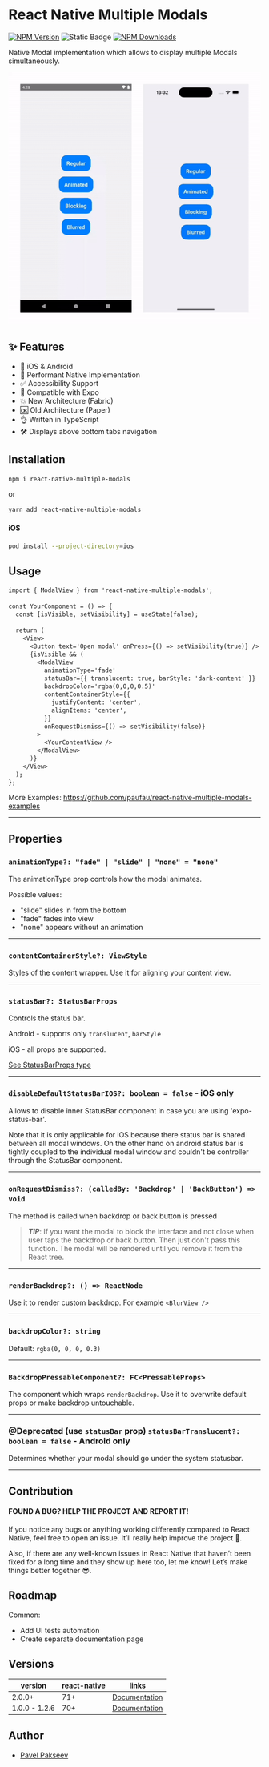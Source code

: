# React Native Multiple Modals

[![NPM Version](https://img.shields.io/npm/v/react-native-multiple-modals)](https://www.npmjs.com/package/react-native-multiple-modals)
![Static Badge](https://img.shields.io/badge/types-included-81B622)
[![NPM Downloads](https://img.shields.io/npm/dm/react-native-multiple-modals)](https://www.npmjs.com/package/react-native-multiple-modals)

Native Modal implementation which allows to display multiple Modals simultaneously.

![React Native Multiple Modals](./assets/preview.gif)

## ✨ Features

- 📱 iOS & Android
- 🚀 Performant Native Implementation
- ✅ Accessibility Support
- 💯 Compatible with Expo
- 💥 New Architecture (Fabric)
- 🆗 Old Architecture (Paper)
- 👌 Written in TypeScript
- 🛠️ Displays above bottom tabs navigation

## Installation

```bash
npm i react-native-multiple-modals
```

or

```bash
yarn add react-native-multiple-modals
```

#### iOS

```bash
pod install --project-directory=ios
```

## Usage

```tsx
import { ModalView } from 'react-native-multiple-modals';

const YourComponent = () => {
  const [isVisible, setVisibility] = useState(false);

  return (
    <View>
      <Button text='Open modal' onPress={() => setVisibility(true)} />
      {isVisible && (
        <ModalView
          animationType='fade'
          statusBar={{ translucent: true, barStyle: 'dark-content' }}
          backdropColor='rgba(0,0,0,0.5)'
          contentContainerStyle={{
            justifyContent: 'center',
            alignItems: 'center',
          }}
          onRequestDismiss={() => setVisibility(false)}
        >
          <YourContentView />
        </ModalView>
      )}
    </View>
  );
};
```

More Examples: https://github.com/paufau/react-native-multiple-modals-examples

---

## Properties

### `animationType?: "fade" | "slide" | "none" = "none"`

The animationType prop controls how the modal animates.

Possible values:

- "slide" slides in from the bottom
- "fade" fades into view
- "none" appears without an animation

---

### `contentContainerStyle?: ViewStyle`

Styles of the content wrapper. Use it for aligning your content view.

---

### `statusBar?: StatusBarProps`

Controls the status bar.

Android - supports only `translucent`, `barStyle`

iOS - all props are supported.

[See StatusBarProps type](https://reactnative.dev/docs/statusbar#props)

---

### `disableDefaultStatusBarIOS?: boolean = false` - iOS only

Allows to disable inner StatusBar component in case you are using 'expo-status-bar'.

Note that it is only applicable for iOS because there status bar is shared between all modal windows. On the other hand on android status bar is tightly coupled to the individual modal window and couldn't be controller through the StatusBar component.

---

### `onRequestDismiss?: (calledBy: 'Backdrop' | 'BackButton') => void`

The method is called when backdrop or back button is pressed

> _**TIP**_: If you want the modal to block the interface and not close when user taps the backdrop or back button. Then just don't pass this function. The modal will be rendered until you remove it from the React tree.

---

### `renderBackdrop?: () => ReactNode`

Use it to render custom backdrop. For example `<BlurView />`

---

### `backdropColor?: string`

Default: `rgba(0, 0, 0, 0.3)`

---

### `BackdropPressableComponent?: FC<PressableProps>`

The component which wraps `renderBackdrop`.
Use it to overwrite default props or make backdrop untouchable.

---

### @Deprecated (use `statusBar` prop) `statusBarTranslucent?: boolean = false` - Android only

Determines whether your modal should go under the system statusbar.

---

## Contribution

#### FOUND A BUG? HELP THE PROJECT AND REPORT IT!

If you notice any bugs or anything working differently compared to React Native, feel free to open an issue. It’ll really help improve the project 🙏.

Also, if there are any well-known issues in React Native that haven’t been fixed for a long time and they show up here too, let me know! Let’s make things better together 😎.

## Roadmap

Common:

- Add UI tests automation
- Create separate documentation page

## Versions

| version       | react-native | links                                                                               |
| ------------- | ------------ | ----------------------------------------------------------------------------------- |
| 2.0.0+        | 71+          | [Documentation](https://github.com/paufau/react-native-multiple-modals/tree/main)   |
| 1.0.0 - 1.2.6 | 70+          | [Documentation](https://github.com/paufau/react-native-multiple-modals/tree/v1.2.6) |

## Author

- [Pavel Pakseev](https://www.linkedin.com/in/pavel-pakseev/)
